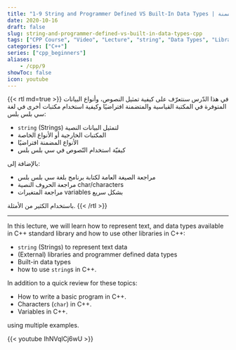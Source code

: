 ```yaml
---
title: "1-9 String and Programmer Defined VS Built-In Data Types | النصوص والمكتبات والأنواع المضمنة"
date: 2020-10-16
draft: false
slug: string-and-programmer-defined-vs-built-in-data-types-cpp
tags: ["CPP Course", "Video", "Lecture", "string", "Data Types", "Library", "char", "variables", "First Program", "Builtin"]
categories: ["C++"]
series: ["cpp_beginners"]
aliases:
    - /cpp/9
showToc: false
icon: youtube
---
```


{{< rtl md=true >}}
في هذا الدّرس سنتعرّف على كيفية تمثيل النصوص، وأنواع البيانات المتوفرة في المكتبة القياسية والمتضمنة افتراضيًا وكيفية استخدام مكتبات أخرى في لغة سي بلس بلس:
- `string` (Strings)  لتمثيل البيانات النصية
- المكتبات الخارجية أو الأنواع الخاصة
- الأنواع المضمنة افتراضيًا
- كيفيّة استخدام النّصوص في سي بلس بلس

بالإضافة إلى:
- مراجعة الصيغة العامة لكتابة برنامج بلغة سي بلس بلس
- مراجعة الحروف النصية char/characters
- مراجعة المتغيرات variables بشكل سريع

باستخدام الكثير من الأمثلة.
{{< /rtl >}}

---

In this lecture, we will learn how to represent text, and data types available in C++ standard library and how to use other libraries in C++:
- `string` (Strings) to represent text data
- (External) libraries and programmer defined data types
- Built-in data types
- how to use `string`s in C++.

In addition to a quick review for these topics:
- How to write a basic program in C++.
- Characters (`char`) in C++.
- Variables in C++.

using multiple examples.

{{< youtube IhNVqlCj6wU >}}